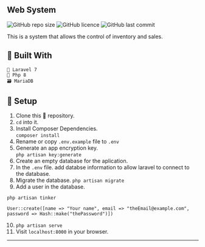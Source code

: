 ## Web System

<img alt="GitHub repo size" src="https://img.shields.io/github/repo-size/Saul-Lara/Web-System?style=flat-square"> <img alt="GitHub licence" src="https://img.shields.io/github/license/Saul-Lara/Web-System?style=flat-square"> <img alt="GitHub last commit" src="https://img.shields.io/github/last-commit/Saul-Lara/Web-System?color=green&style=flat-square">

This is a system that allows the control of inventory and sales.

## :rocket: Built With

```
📄 Laravel 7
📑 Php 8
🗃️ MariaDB
```

## :wrench: Setup

1. Clone this :open_file_folder: repository.
2. `cd` into it.
3. Install Composer Dependencies.  
   `composer install`
4. Rename or copy `.env.example` file to `.env`
5. Generate an app encryption key.  
   `php artisan key:generate`
6. Create an empty database for the aplication.
7. In the `.env` file. add databse information to allow laravel to connect to the database.
8. Migrate the database.
   `php artisan migrate`
9. Add a user in the database.

```shell
php artisan tinker

User::create([name => "Your name", email => "theEmail@example.com", password => Hash::make("thePassword")])

```

10. `php artisan serve`
11. Visit `localhost:8000` in your browser.

---
